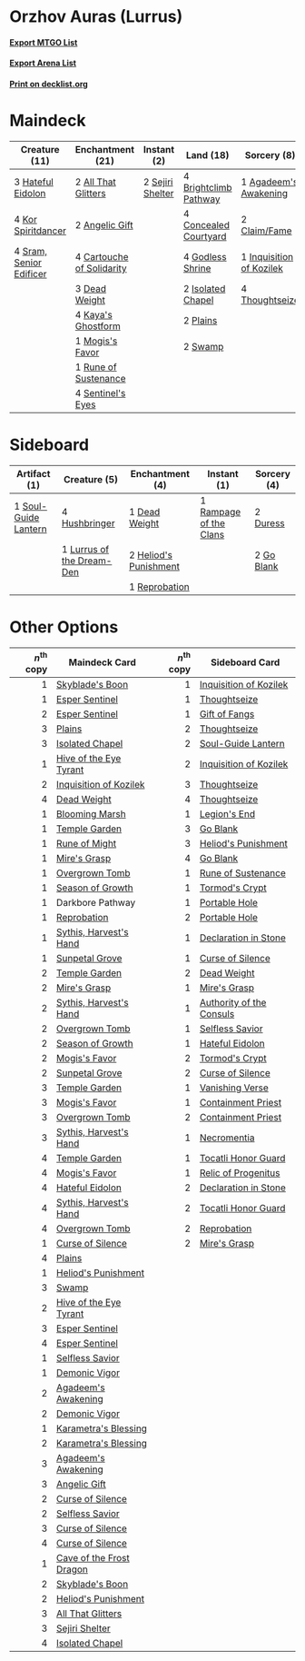 # Orzhov Auras (Lurrus)

#### [Export MTGO List](../collection/Orzhov%20Auras%20(Lurrus)/Orzhov%20Auras%20(Lurrus).txt)
#### [Export Arena List](../collection/Orzhov%20Auras%20(Lurrus)/Orzhov%20Auras%20(Lurrus)_arena.txt)
#### [Print on decklist.org](http://decklist.org/?deckmain=1%09Agadeem's%20Awakening%0A2%09All%20That%20Glitters%0A2%09Angelic%20Gift%0A4%09Brightclimb%20Pathway%0A4%09Cartouche%20of%20Solidarity%0A2%09Claim/Fame%0A4%09Concealed%20Courtyard%0A3%09Dead%20Weight%0A4%09Godless%20Shrine%0A3%09Hateful%20Eidolon%0A1%09Inquisition%20of%20Kozilek%0A2%09Isolated%20Chapel%0A4%09Kaya's%20Ghostform%0A4%09Kor%20Spiritdancer%0A1%09Mogis's%20Favor%0A2%09Plains%0A1%09Rune%20of%20Sustenance%0A2%09Sejiri%20Shelter%0A4%09Sentinel's%20Eyes%0A4%09Sram,%20Senior%20Edificer%0A2%09Swamp%0A4%09Thoughtseize&deckside=1%09Dead%20Weight%0A2%09Duress%0A2%09Go%20Blank%0A2%09Heliod's%20Punishment%0A4%09Hushbringer%0A1%09Lurrus%20of%20the%20Dream-Den%0A1%09Rampage%20of%20the%20Clans%0A1%09Reprobation%0A1%09Soul-Guide%20Lantern)
# Maindeck

|                                          Creature (11)                                           |                                          Enchantment (21)                                          |                                        Instant (2)                                        |                                           Land (18)                                            |                                            Sorcery (8)                                            |
|--------------------------------------------------------------------------------------------------|----------------------------------------------------------------------------------------------------|-------------------------------------------------------------------------------------------|------------------------------------------------------------------------------------------------|---------------------------------------------------------------------------------------------------|
|3 [Hateful Eidolon](http://gatherer.wizards.com/Pages/Card/Details.aspx?multiverseid=476352)      |2 [All That Glitters](http://gatherer.wizards.com/Pages/Card/Details.aspx?multiverseid=472964)      |2 [Sejiri Shelter](http://gatherer.wizards.com/Pages/Card/Details.aspx?multiverseid=491662)|4 [Brightclimb Pathway](http://gatherer.wizards.com/Pages/Card/Details.aspx?multiverseid=491911)|1 [Agadeem's Awakening](http://gatherer.wizards.com/Pages/Card/Details.aspx?multiverseid=491723)   |
|4 [Kor Spiritdancer](http://gatherer.wizards.com/Pages/Card/Details.aspx?multiverseid=446061)     |2 [Angelic Gift](http://gatherer.wizards.com/Pages/Card/Details.aspx?multiverseid=446056)           |                                                                                           |4 [Concealed Courtyard](http://gatherer.wizards.com/Pages/Card/Details.aspx?multiverseid=417818)|2 [Claim/Fame](http://gatherer.wizards.com/Pages/Card/Details.aspx?multiverseid=430839)            |
|4 [Sram, Senior Edificer](http://gatherer.wizards.com/Pages/Card/Details.aspx?multiverseid=423690)|4 [Cartouche of Solidarity](http://gatherer.wizards.com/Pages/Card/Details.aspx?multiverseid=426709)|                                                                                           |4 [Godless Shrine](http://gatherer.wizards.com/Pages/Card/Details.aspx?multiverseid=405099)     |1 [Inquisition of Kozilek](http://gatherer.wizards.com/Pages/Card/Details.aspx?multiverseid=416897)|
|                                                                                                  |3 [Dead Weight](http://gatherer.wizards.com/Pages/Card/Details.aspx?multiverseid=452817)            |                                                                                           |2 [Isolated Chapel](http://gatherer.wizards.com/Pages/Card/Details.aspx?multiverseid=443129)    |4 [Thoughtseize](http://gatherer.wizards.com/Pages/Card/Details.aspx?multiverseid=438676)          |
|                                                                                                  |4 [Kaya's Ghostform](http://gatherer.wizards.com/Pages/Card/Details.aspx?multiverseid=461021)       |                                                                                           |2 [Plains](http://gatherer.wizards.com/Pages/Card/Details.aspx?multiverseid=439856)             |                                                                                                   |
|                                                                                                  |1 [Mogis's Favor](http://gatherer.wizards.com/Pages/Card/Details.aspx?multiverseid=476358)          |                                                                                           |2 [Swamp](http://gatherer.wizards.com/Pages/Card/Details.aspx?multiverseid=439858)              |                                                                                                   |
|                                                                                                  |1 [Rune of Sustenance](http://gatherer.wizards.com/Pages/Card/Details.aspx?multiverseid=503631)     |                                                                                           |                                                                                                |                                                                                                   |
|                                                                                                  |4 [Sentinel's Eyes](http://gatherer.wizards.com/Pages/Card/Details.aspx?multiverseid=476287)        |                                                                                           |                                                                                                |                                                                                                   |


# Sideboard

|                                         Artifact (1)                                          |                                            Creature (5)                                            |                                        Enchantment (4)                                         |                                           Instant (1)                                           |                                     Sorcery (4)                                     |
|-----------------------------------------------------------------------------------------------|----------------------------------------------------------------------------------------------------|------------------------------------------------------------------------------------------------|-------------------------------------------------------------------------------------------------|-------------------------------------------------------------------------------------|
|1 [Soul-Guide Lantern](http://gatherer.wizards.com/Pages/Card/Details.aspx?multiverseid=476488)|4 [Hushbringer](http://gatherer.wizards.com/Pages/Card/Details.aspx?multiverseid=472980)            |1 [Dead Weight](http://gatherer.wizards.com/Pages/Card/Details.aspx?multiverseid=452817)        |1 [Rampage of the Clans](http://gatherer.wizards.com/Pages/Card/Details.aspx?multiverseid=457278)|2 [Duress](http://gatherer.wizards.com/Pages/Card/Details.aspx?multiverseid=14557)   |
|                                                                                               |1 [Lurrus of the Dream-Den](http://gatherer.wizards.com/Pages/Card/Details.aspx?multiverseid=479746)|2 [Heliod's Punishment](http://gatherer.wizards.com/Pages/Card/Details.aspx?multiverseid=476272)|                                                                                                 |2 [Go Blank](http://gatherer.wizards.com/Pages/Card/Details.aspx?multiverseid=513549)|
|                                                                                               |                                                                                                    |1 [Reprobation](http://gatherer.wizards.com/Pages/Card/Details.aspx?multiverseid=463972)        |                                                                                                 |                                                                                     |


# Other Options

|*n*<sup>th</sup> copy|                                           Maindeck Card                                           |*n*<sup>th</sup> copy|                                          Sideboard Card                                           |
|--------------------:|---------------------------------------------------------------------------------------------------|--------------------:|---------------------------------------------------------------------------------------------------|
|                    1|[Skyblade's Boon](http://gatherer.wizards.com/Pages/Card/Details.aspx?multiverseid=522107)         |                    1|[Inquisition of Kozilek](http://gatherer.wizards.com/Pages/Card/Details.aspx?multiverseid=416897)  |
|                    1|[Esper Sentinel](http://gatherer.wizards.com/Pages/Card/Details.aspx?multiverseid=522088)          |                    1|[Thoughtseize](http://gatherer.wizards.com/Pages/Card/Details.aspx?multiverseid=438676)            |
|                    2|[Esper Sentinel](http://gatherer.wizards.com/Pages/Card/Details.aspx?multiverseid=522088)          |                    1|[Gift of Fangs](http://gatherer.wizards.com/Pages/Card/Details.aspx?multiverseid=540961)           |
|                    3|[Plains](http://gatherer.wizards.com/Pages/Card/Details.aspx?multiverseid=439856)                  |                    2|[Thoughtseize](http://gatherer.wizards.com/Pages/Card/Details.aspx?multiverseid=438676)            |
|                    3|[Isolated Chapel](http://gatherer.wizards.com/Pages/Card/Details.aspx?multiverseid=443129)         |                    2|[Soul-Guide Lantern](http://gatherer.wizards.com/Pages/Card/Details.aspx?multiverseid=476488)      |
|                    1|[Hive of the Eye Tyrant](http://gatherer.wizards.com/Pages/Card/Details.aspx?multiverseid=527545)  |                    2|[Inquisition of Kozilek](http://gatherer.wizards.com/Pages/Card/Details.aspx?multiverseid=416897)  |
|                    2|[Inquisition of Kozilek](http://gatherer.wizards.com/Pages/Card/Details.aspx?multiverseid=416897)  |                    3|[Thoughtseize](http://gatherer.wizards.com/Pages/Card/Details.aspx?multiverseid=438676)            |
|                    4|[Dead Weight](http://gatherer.wizards.com/Pages/Card/Details.aspx?multiverseid=452817)             |                    4|[Thoughtseize](http://gatherer.wizards.com/Pages/Card/Details.aspx?multiverseid=438676)            |
|                    1|[Blooming Marsh](http://gatherer.wizards.com/Pages/Card/Details.aspx?multiverseid=417816)          |                    1|[Legion's End](http://gatherer.wizards.com/Pages/Card/Details.aspx?multiverseid=466860)            |
|                    1|[Temple Garden](http://gatherer.wizards.com/Pages/Card/Details.aspx?multiverseid=405112)           |                    3|[Go Blank](http://gatherer.wizards.com/Pages/Card/Details.aspx?multiverseid=513549)                |
|                    1|[Rune of Might](http://gatherer.wizards.com/Pages/Card/Details.aspx?multiverseid=503807)           |                    3|[Heliod's Punishment](http://gatherer.wizards.com/Pages/Card/Details.aspx?multiverseid=476272)     |
|                    1|[Mire's Grasp](http://gatherer.wizards.com/Pages/Card/Details.aspx?multiverseid=476357)            |                    4|[Go Blank](http://gatherer.wizards.com/Pages/Card/Details.aspx?multiverseid=513549)                |
|                    1|[Overgrown Tomb](http://gatherer.wizards.com/Pages/Card/Details.aspx?multiverseid=405103)          |                    1|[Rune of Sustenance](http://gatherer.wizards.com/Pages/Card/Details.aspx?multiverseid=503631)      |
|                    1|[Season of Growth](http://gatherer.wizards.com/Pages/Card/Details.aspx?multiverseid=466945)        |                    1|[Tormod's Crypt](http://gatherer.wizards.com/Pages/Card/Details.aspx?multiverseid=389723)          |
|                    1|Darkbore Pathway                                                                                   |                    1|[Portable Hole](http://gatherer.wizards.com/Pages/Card/Details.aspx?multiverseid=527320)           |
|                    1|[Reprobation](http://gatherer.wizards.com/Pages/Card/Details.aspx?multiverseid=463972)             |                    2|[Portable Hole](http://gatherer.wizards.com/Pages/Card/Details.aspx?multiverseid=527320)           |
|                    1|[Sythis, Harvest's Hand](http://gatherer.wizards.com/Pages/Card/Details.aspx?multiverseid=522290)  |                    1|[Declaration in Stone](http://gatherer.wizards.com/Pages/Card/Details.aspx?multiverseid=409750)    |
|                    1|[Sunpetal Grove](http://gatherer.wizards.com/Pages/Card/Details.aspx?multiverseid=420946)          |                    1|[Curse of Silence](http://gatherer.wizards.com/Pages/Card/Details.aspx?multiverseid=534770)        |
|                    2|[Temple Garden](http://gatherer.wizards.com/Pages/Card/Details.aspx?multiverseid=405112)           |                    2|[Dead Weight](http://gatherer.wizards.com/Pages/Card/Details.aspx?multiverseid=452817)             |
|                    2|[Mire's Grasp](http://gatherer.wizards.com/Pages/Card/Details.aspx?multiverseid=476357)            |                    1|[Mire's Grasp](http://gatherer.wizards.com/Pages/Card/Details.aspx?multiverseid=476357)            |
|                    2|[Sythis, Harvest's Hand](http://gatherer.wizards.com/Pages/Card/Details.aspx?multiverseid=522290)  |                    1|[Authority of the Consuls](http://gatherer.wizards.com/Pages/Card/Details.aspx?multiverseid=417578)|
|                    2|[Overgrown Tomb](http://gatherer.wizards.com/Pages/Card/Details.aspx?multiverseid=405103)          |                    1|[Selfless Savior](http://gatherer.wizards.com/Pages/Card/Details.aspx?multiverseid=485359)         |
|                    2|[Season of Growth](http://gatherer.wizards.com/Pages/Card/Details.aspx?multiverseid=466945)        |                    1|[Hateful Eidolon](http://gatherer.wizards.com/Pages/Card/Details.aspx?multiverseid=476352)         |
|                    2|[Mogis's Favor](http://gatherer.wizards.com/Pages/Card/Details.aspx?multiverseid=476358)           |                    2|[Tormod's Crypt](http://gatherer.wizards.com/Pages/Card/Details.aspx?multiverseid=389723)          |
|                    2|[Sunpetal Grove](http://gatherer.wizards.com/Pages/Card/Details.aspx?multiverseid=420946)          |                    2|[Curse of Silence](http://gatherer.wizards.com/Pages/Card/Details.aspx?multiverseid=534770)        |
|                    3|[Temple Garden](http://gatherer.wizards.com/Pages/Card/Details.aspx?multiverseid=405112)           |                    1|[Vanishing Verse](http://gatherer.wizards.com/Pages/Card/Details.aspx?multiverseid=513736)         |
|                    3|[Mogis's Favor](http://gatherer.wizards.com/Pages/Card/Details.aspx?multiverseid=476358)           |                    1|[Containment Priest](http://gatherer.wizards.com/Pages/Card/Details.aspx?multiverseid=389470)      |
|                    3|[Overgrown Tomb](http://gatherer.wizards.com/Pages/Card/Details.aspx?multiverseid=405103)          |                    2|[Containment Priest](http://gatherer.wizards.com/Pages/Card/Details.aspx?multiverseid=389470)      |
|                    3|[Sythis, Harvest's Hand](http://gatherer.wizards.com/Pages/Card/Details.aspx?multiverseid=522290)  |                    1|[Necromentia](http://gatherer.wizards.com/Pages/Card/Details.aspx?multiverseid=485439)             |
|                    4|[Temple Garden](http://gatherer.wizards.com/Pages/Card/Details.aspx?multiverseid=405112)           |                    1|[Tocatli Honor Guard](http://gatherer.wizards.com/Pages/Card/Details.aspx?multiverseid=435194)     |
|                    4|[Mogis's Favor](http://gatherer.wizards.com/Pages/Card/Details.aspx?multiverseid=476358)           |                    1|[Relic of Progenitus](http://gatherer.wizards.com/Pages/Card/Details.aspx?multiverseid=174824)     |
|                    4|[Hateful Eidolon](http://gatherer.wizards.com/Pages/Card/Details.aspx?multiverseid=476352)         |                    2|[Declaration in Stone](http://gatherer.wizards.com/Pages/Card/Details.aspx?multiverseid=409750)    |
|                    4|[Sythis, Harvest's Hand](http://gatherer.wizards.com/Pages/Card/Details.aspx?multiverseid=522290)  |                    2|[Tocatli Honor Guard](http://gatherer.wizards.com/Pages/Card/Details.aspx?multiverseid=435194)     |
|                    4|[Overgrown Tomb](http://gatherer.wizards.com/Pages/Card/Details.aspx?multiverseid=405103)          |                    2|[Reprobation](http://gatherer.wizards.com/Pages/Card/Details.aspx?multiverseid=463972)             |
|                    1|[Curse of Silence](http://gatherer.wizards.com/Pages/Card/Details.aspx?multiverseid=534770)        |                    2|[Mire's Grasp](http://gatherer.wizards.com/Pages/Card/Details.aspx?multiverseid=476357)            |
|                    4|[Plains](http://gatherer.wizards.com/Pages/Card/Details.aspx?multiverseid=439856)                  |                     |                                                                                                   |
|                    1|[Heliod's Punishment](http://gatherer.wizards.com/Pages/Card/Details.aspx?multiverseid=476272)     |                     |                                                                                                   |
|                    3|[Swamp](http://gatherer.wizards.com/Pages/Card/Details.aspx?multiverseid=439858)                   |                     |                                                                                                   |
|                    2|[Hive of the Eye Tyrant](http://gatherer.wizards.com/Pages/Card/Details.aspx?multiverseid=527545)  |                     |                                                                                                   |
|                    3|[Esper Sentinel](http://gatherer.wizards.com/Pages/Card/Details.aspx?multiverseid=522088)          |                     |                                                                                                   |
|                    4|[Esper Sentinel](http://gatherer.wizards.com/Pages/Card/Details.aspx?multiverseid=522088)          |                     |                                                                                                   |
|                    1|[Selfless Savior](http://gatherer.wizards.com/Pages/Card/Details.aspx?multiverseid=485359)         |                     |                                                                                                   |
|                    1|[Demonic Vigor](http://gatherer.wizards.com/Pages/Card/Details.aspx?multiverseid=442973)           |                     |                                                                                                   |
|                    2|[Agadeem's Awakening](http://gatherer.wizards.com/Pages/Card/Details.aspx?multiverseid=491723)     |                     |                                                                                                   |
|                    2|[Demonic Vigor](http://gatherer.wizards.com/Pages/Card/Details.aspx?multiverseid=442973)           |                     |                                                                                                   |
|                    1|[Karametra's Blessing](http://gatherer.wizards.com/Pages/Card/Details.aspx?multiverseid=476277)    |                     |                                                                                                   |
|                    2|[Karametra's Blessing](http://gatherer.wizards.com/Pages/Card/Details.aspx?multiverseid=476277)    |                     |                                                                                                   |
|                    3|[Agadeem's Awakening](http://gatherer.wizards.com/Pages/Card/Details.aspx?multiverseid=491723)     |                     |                                                                                                   |
|                    3|[Angelic Gift](http://gatherer.wizards.com/Pages/Card/Details.aspx?multiverseid=446056)            |                     |                                                                                                   |
|                    2|[Curse of Silence](http://gatherer.wizards.com/Pages/Card/Details.aspx?multiverseid=534770)        |                     |                                                                                                   |
|                    2|[Selfless Savior](http://gatherer.wizards.com/Pages/Card/Details.aspx?multiverseid=485359)         |                     |                                                                                                   |
|                    3|[Curse of Silence](http://gatherer.wizards.com/Pages/Card/Details.aspx?multiverseid=534770)        |                     |                                                                                                   |
|                    4|[Curse of Silence](http://gatherer.wizards.com/Pages/Card/Details.aspx?multiverseid=534770)        |                     |                                                                                                   |
|                    1|[Cave of the Frost Dragon](http://gatherer.wizards.com/Pages/Card/Details.aspx?multiverseid=527540)|                     |                                                                                                   |
|                    2|[Skyblade's Boon](http://gatherer.wizards.com/Pages/Card/Details.aspx?multiverseid=522107)         |                     |                                                                                                   |
|                    2|[Heliod's Punishment](http://gatherer.wizards.com/Pages/Card/Details.aspx?multiverseid=476272)     |                     |                                                                                                   |
|                    3|[All That Glitters](http://gatherer.wizards.com/Pages/Card/Details.aspx?multiverseid=472964)       |                     |                                                                                                   |
|                    3|[Sejiri Shelter](http://gatherer.wizards.com/Pages/Card/Details.aspx?multiverseid=491662)          |                     |                                                                                                   |
|                    4|[Isolated Chapel](http://gatherer.wizards.com/Pages/Card/Details.aspx?multiverseid=443129)         |                     |                                                                                                   |

